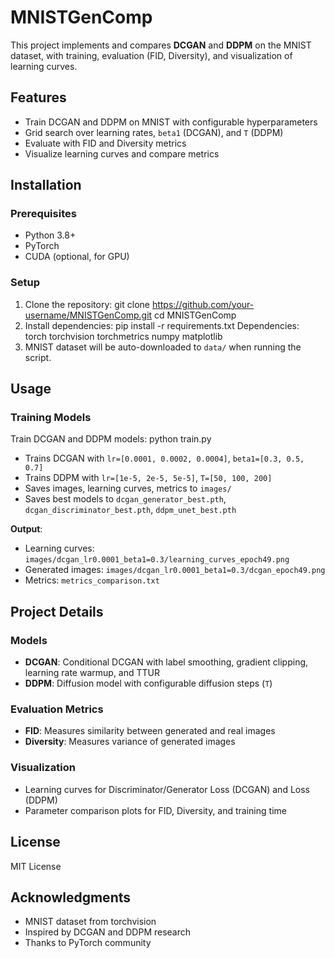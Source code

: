 # MNISTGenComp

This project implements and compares **DCGAN** and **DDPM** on the MNIST dataset, with training, evaluation (FID, Diversity), and visualization of learning curves.

## Features
- Train DCGAN and DDPM on MNIST with configurable hyperparameters  
- Grid search over learning rates, `beta1` (DCGAN), and `T` (DDPM)  
- Evaluate with FID and Diversity metrics  
- Visualize learning curves and compare metrics  

## Installation

### Prerequisites
- Python 3.8+  
- PyTorch  
- CUDA (optional, for GPU)  

### Setup
1. Clone the repository:
git clone https://github.com/your-username/MNISTGenComp.git
cd MNISTGenComp
2. Install dependencies:
pip install -r requirements.txt
Dependencies:  
torch
torchvision
torchmetrics
numpy
matplotlib
3. MNIST dataset will be auto-downloaded to `data/` when running the script.

## Usage

### Training Models
Train DCGAN and DDPM models:  python train.py

- Trains DCGAN with `lr=[0.0001, 0.0002, 0.0004]`, `beta1=[0.3, 0.5, 0.7]`  
- Trains DDPM with `lr=[1e-5, 2e-5, 5e-5]`, `T=[50, 100, 200]`  
- Saves images, learning curves, metrics to `images/`  
- Saves best models to `dcgan_generator_best.pth`, `dcgan_discriminator_best.pth`, `ddpm_unet_best.pth`  

**Output**:  
- Learning curves: `images/dcgan_lr0.0001_beta1=0.3/learning_curves_epoch49.png`  
- Generated images: `images/dcgan_lr0.0001_beta1=0.3/dcgan_epoch49.png`  
- Metrics: `metrics_comparison.txt`  

## Project Details

### Models
- **DCGAN**: Conditional DCGAN with label smoothing, gradient clipping, learning rate warmup, and TTUR  
- **DDPM**: Diffusion model with configurable diffusion steps (`T`)  

### Evaluation Metrics
- **FID**: Measures similarity between generated and real images  
- **Diversity**: Measures variance of generated images  

### Visualization
- Learning curves for Discriminator/Generator Loss (DCGAN) and Loss (DDPM)  
- Parameter comparison plots for FID, Diversity, and training time

## License
MIT License

## Acknowledgments
- MNIST dataset from torchvision  
- Inspired by DCGAN and DDPM research  
- Thanks to PyTorch community
